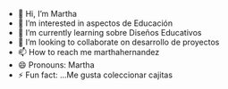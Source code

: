 - 👋 Hi, I’m Martha
- 👀 I’m interested in aspectos de Educación 
- 🌱 I’m currently learning sobre Diseños Educativos 
- 💞️ I’m looking to collaborate on desarrollo de proyectos
- 📫 How to reach me marthahernandez
- 😄 Pronouns: Martha
- ⚡ Fun fact: ...Me gusta coleccionar cajitas

<!---
MarthaHM/MarthaHM is a ✨ special ✨ repository because its `README.md` (this file) appears on your GitHub profile.
You can click the Preview link to take a look at your changes.
--->
